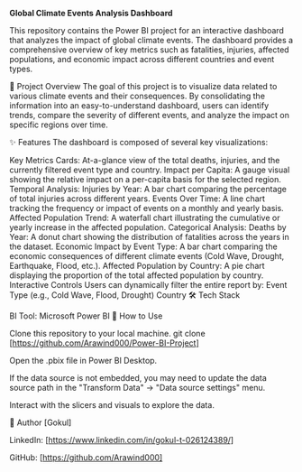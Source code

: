**Global Climate Events Analysis Dashboard**

This repository contains the Power BI project for an interactive dashboard that analyzes the impact of global climate events. The dashboard provides a comprehensive overview of key metrics such as fatalities, injuries, affected populations, and economic impact across different countries and event types.

🎯 Project Overview The goal of this project is to visualize data related to various climate events and their consequences. By consolidating the information into an easy-to-understand dashboard, users can identify trends, compare the severity of different events, and analyze the impact on specific regions over time.

✨ Features The dashboard is composed of several key visualizations:

Key Metrics Cards: At-a-glance view of the total deaths, injuries, and the currently filtered event type and country.
Impact per Capita: A gauge visual showing the relative impact on a per-capita basis for the selected region.
Temporal Analysis:
Injuries by Year: A bar chart comparing the percentage of total injuries across different years.
Events Over Time: A line chart tracking the frequency or impact of events on a monthly and yearly basis.
Affected Population Trend: A waterfall chart illustrating the cumulative or yearly increase in the affected population.
Categorical Analysis:
Deaths by Year: A donut chart showing the distribution of fatalities across the years in the dataset.
Economic Impact by Event Type: A bar chart comparing the economic consequences of different climate events (Cold Wave, Drought, Earthquake, Flood, etc.).
Affected Population by Country: A pie chart displaying the proportion of the total affected population by country. Interactive Controls Users can dynamically filter the entire report by:
Event Type (e.g., Cold Wave, Flood, Drought)
Country
🛠️ Tech Stack

BI Tool: Microsoft Power BI
🚀 How to Use

Clone this repository to your local machine. git clone [https://github.com/Arawind000/Power-BI-Project]

Open the .pbix file in Power BI Desktop.

If the data source is not embedded, you may need to update the data source path in the "Transform Data" -> "Data source settings" menu.

Interact with the slicers and visuals to explore the data.

👤 Author [Gokul]

LinkedIn: [https://www.linkedin.com/in/gokul-t-026124389/]

GitHub: [https://github.com/Arawind000]

